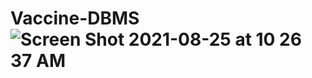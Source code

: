 # Vaccine-DBMS![Screen Shot 2021-08-25 at 10 26 37 AM](https://user-images.githubusercontent.com/34772344/211926540-5d64a373-4494-4713-a811-91b205ad1199.png)
